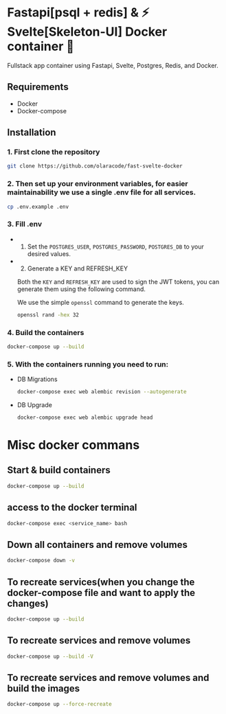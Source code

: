 # Fastapi[psql + redis] & ⚡ Svelte[Skeleton-UI] Docker container 🐳

Fullstack app container using Fastapi, Svelte, Postgres, Redis, and Docker.

## Requirements

- Docker
- Docker-compose

## Installation

### 1. First clone the repository

```bash
git clone https://github.com/olaracode/fast-svelte-docker
```

### 2. Then set up your environment variables, for easier maintainability we use a single .env file for all services.

```bash
cp .env.example .env
```

### 3. Fill .env

- 1. Set the `POSTGRES_USER`, `POSTGRES_PASSWORD`, `POSTGRES_DB` to your desired values.

- 2. Generate a KEY and REFRESH_KEY

  Both the `KEY` and `REFRESH_KEY` are used to sign the JWT tokens, you can generate them using the following command.

  We use the simple `openssl` command to generate the keys.

  ```bash
  openssl rand -hex 32
  ```

### 4. Build the containers

```bash
docker-compose up --build
```

### 5. With the containers running you need to run:

- DB Migrations

  ```bash
  docker-compose exec web alembic revision --autogenerate
  ```

- DB Upgrade

  ```bash
  docker-compose exec web alembic upgrade head
  ```

# Misc docker commans

## Start & build containers

```bash
docker-compose up --build
```

## access to the docker terminal

```bash
docker-compose exec <service_name> bash
```

## Down all containers and remove volumes

```bash
docker-compose down -v
```

## To recreate services(when you change the docker-compose file and want to apply the changes)

```bash
docker-compose up --build
```

## To recreate services and remove volumes

```bash
docker-compose up --build -V
```

## To recreate services and remove volumes and build the images

```bash
docker-compose up --force-recreate
```
